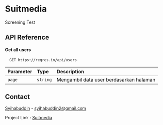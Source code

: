 # Suitmedia

Screening Test


## API Reference

#### Get all users

```http
  GET https://reqres.in/api/users
```

| Parameter | Type     | Description                |
| :-------- | :------- | :------------------------- |
| `page` | `string` | Mengambil data user berdasarkan halaman |


## Contact

[Syihabuddin](https://instagram.com/syihabuddin2) - syihabuddin2@gmail.com

Project Link : [Suitmedia](https://github.com/syihabuddin2)
